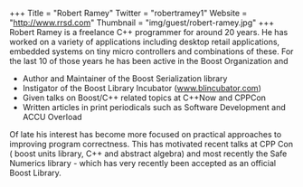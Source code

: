+++
Title = "Robert Ramey"
Twitter = "robertramey1"
Website = "http://www.rrsd.com"
Thumbnail = "img/guest/robert-ramey.jpg"
+++
Robert Ramey is a freelance C++ programmer for around 20 years. He has worked on a variety of applications including desktop retail applications, embedded systems on tiny micro controllers and combinations of these. For the last 10 of those years he has been active in the Boost Organization and

 - Author and Maintainer of the Boost Serialization library
 - Instigator of the Boost Library Incubator (www.blincubator.com)
 - Given talks on Boost/C++ related topics at C++Now and CPPCon
 - Written articles in print periodicals such as Software Development and ACCU Overload

Of late his interest has become more focused on practical approaches to improving program correctness.  This has motivated recent talks at CPP Con ( boost units library, C++ and abstract algebra) and most recently the Safe Numerics library - which has very recently been accepted as an official Boost Library.